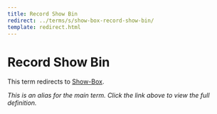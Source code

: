 ```yaml
---
title: Record Show Bin
redirect: ../terms/s/show-box-record-show-bin/
template: redirect.html
---
```


# Record Show Bin

This term redirects to [Show-Box](../terms/s/show-box-record-show-bin/).

*This is an alias for the main term. Click the link above to view the full definition.*
